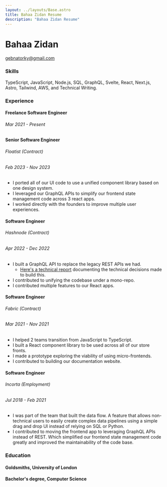 ```yaml
---
layout: ../layouts/Base.astro
title: Bahaa Zidan Resume
description: "Bahaa Zidan Resume"
---
```


# Bahaa Zidan

gebnatorky@gmail.com

### Skills

TypeScript, JavaScript, Node.js, SQL, GraphQL, Svelte, React, Next.js, Astro, Tailwind, AWS, and Technical Writing.

### Experience

#### Freelance Software Engineer

###### Mar 2021 - Present

#### Senior Software Engineer

###### Floatist (Contract)

###### Feb 2023 - Nov 2023

- I ported all of our UI code to use a unified component library based on one design system.
- I leveraged our GraphQL APIs to simplify our frontend state management code across 3 react apps.
- I worked directly with the founders to improve multiple user experiences.

#### Software Engineer

###### Hashnode (Contract)

###### Apr 2022 - Dec 2022

- I built a GraphQL API to replace the legacy REST APIs we had.
  - [Here's a technical report](https://engineering.hashnode.com/how-did-we-choose-our-next-tech-stack-at-hashnode) documenting the technical decisions made to build this.
- I contributed to unifying the codebase under a mono-repo.
- I contributed multiple features to our React apps.

#### Software Engineer

###### Fabric (Contract)

###### Mar 2021 - Nov 2021

- I helped 2 teams transition from JavaScript to TypeScript.
- I built a React component library to be used across all of our store fronts.
- I made a prototype exploring the viability of using micro-frontends.
- I contributed to building our documentation website.

#### Software Engineer

###### Incorta (Employment)

###### Jul 2018 - Feb 2021

- I was part of the team that built the data flow. A feature that allows non-technical users to easily create complex data pipelines using a simple drag and drop UI instead of relying on SQL or Python.
- I contributed to moving the frontend app to leveraging GraphQL APIs instead of REST. Which simplified our frontend state management code greatly and improved the maintainability of the code base.

### Education

#### Goldsmiths, University of London

#### Bachelor's degree, Computer Science
